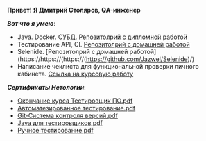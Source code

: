   **Привет!**
  **Я Дмитрий Столяров, QA-инженер**
  
   ***Вот что я умею***:
- Java. Docker. СУБД. [Репозитолрий с дипломной работой](https://https://github.com/Jazwel/Diplom-QA60/)
- Тестирование API, CI. [Репозитолрий с домашней работой](https://https://(https://github.com/Jazwel/Api-Ci)/)
- Selenide. [Репозитолрий с домашней работой](https://https://(https://(https://github.com/Jazwel/Selenide)/)
- Написание чеклиста для функциональной проверки личного кабинета. [Ссылка на курсовую работу](https://https://[(https://github.com/Jazwel/Api-Ci)](https://docs.google.com/spreadsheets/d/1-0Kq89cU7Bl6cGLkQphRGfqaBoLh3exiY1zhgCYUjyg/edit?usp=sharing)https://docs.google.com/spreadsheets/d/1-0Kq89cU7Bl6cGLkQphRGfqaBoLh3exiY1zhgCYUjyg/edit?usp=sharing/)

***Сертификаты Нетологии***:


- [Окончание курса Тестировщик ПО.pdf](https://netology.ru/sharing/ef4f396e6cc4675c2c52434150aa30ca?utm_source=social&utm_campaign=achievements)  
- [Автоматезированное тестирование.pdf](https://github.com/Jazwel/Jazwel/files/13693305/certificate.3.pdf)
- [Git-Система контроля версий.pdf](https://github.com/Jazwel/Jazwel/files/13693308/certificate.1.pdf)
- [Java для тестировщиков.pdf](https://github.com/Jazwel/Jazwel/files/13693311/certificate.2.pdf)
- [Ручное тестирование.pdf](https://github.com/Jazwel/Jazwel/files/13693315/certificate.pdf)


